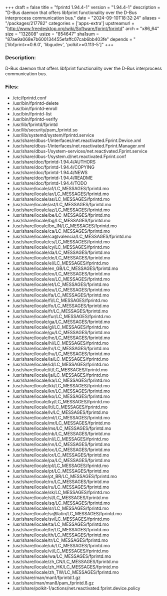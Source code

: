 +++
draft = false
title = "fprintd 1.94.4-1"
version = "1.94.4-1"
description = "D-Bus daemon that offers libfprint functionality over the D-Bus interprocess communication bus."
date = "2024-09-10T18:32:24"
aliases = "/packages/217782"
categories = ['apps-extra']
upstreamurl = "http://www.freedesktop.org/wiki/Software/fprint/fprintd"
arch = "x86_64"
size = "132808"
usize = "854647"
sha1sum = "87ae9a068e7b600134455efaffc07cab6bb403fe"
depends = "['libfprint>=0.6.0', 'libgudev', 'polkit>=0.113-5']"
+++
### Description: 
D-Bus daemon that offers libfprint functionality over the D-Bus interprocess communication bus.

### Files: 
* /etc/fprintd.conf
* /usr/bin/fprintd-delete
* /usr/bin/fprintd-enroll
* /usr/bin/fprintd-list
* /usr/bin/fprintd-verify
* /usr/lib/fprintd/fprintd
* /usr/lib/security/pam_fprintd.so
* /usr/lib/systemd/system/fprintd.service
* /usr/share/dbus-1/interfaces/net.reactivated.Fprint.Device.xml
* /usr/share/dbus-1/interfaces/net.reactivated.Fprint.Manager.xml
* /usr/share/dbus-1/system-services/net.reactivated.Fprint.service
* /usr/share/dbus-1/system.d/net.reactivated.Fprint.conf
* /usr/share/doc/fprintd-1.94.4/AUTHORS
* /usr/share/doc/fprintd-1.94.4/COPYING
* /usr/share/doc/fprintd-1.94.4/NEWS
* /usr/share/doc/fprintd-1.94.4/README
* /usr/share/doc/fprintd-1.94.4/TODO
* /usr/share/locale/af/LC_MESSAGES/fprintd.mo
* /usr/share/locale/ar/LC_MESSAGES/fprintd.mo
* /usr/share/locale/as/LC_MESSAGES/fprintd.mo
* /usr/share/locale/ast/LC_MESSAGES/fprintd.mo
* /usr/share/locale/az/LC_MESSAGES/fprintd.mo
* /usr/share/locale/be/LC_MESSAGES/fprintd.mo
* /usr/share/locale/bg/LC_MESSAGES/fprintd.mo
* /usr/share/locale/bn_IN/LC_MESSAGES/fprintd.mo
* /usr/share/locale/ca/LC_MESSAGES/fprintd.mo
* /usr/share/locale/ca@valencia/LC_MESSAGES/fprintd.mo
* /usr/share/locale/cs/LC_MESSAGES/fprintd.mo
* /usr/share/locale/cy/LC_MESSAGES/fprintd.mo
* /usr/share/locale/da/LC_MESSAGES/fprintd.mo
* /usr/share/locale/de/LC_MESSAGES/fprintd.mo
* /usr/share/locale/el/LC_MESSAGES/fprintd.mo
* /usr/share/locale/en_GB/LC_MESSAGES/fprintd.mo
* /usr/share/locale/eo/LC_MESSAGES/fprintd.mo
* /usr/share/locale/es/LC_MESSAGES/fprintd.mo
* /usr/share/locale/et/LC_MESSAGES/fprintd.mo
* /usr/share/locale/eu/LC_MESSAGES/fprintd.mo
* /usr/share/locale/fa/LC_MESSAGES/fprintd.mo
* /usr/share/locale/fi/LC_MESSAGES/fprintd.mo
* /usr/share/locale/fo/LC_MESSAGES/fprintd.mo
* /usr/share/locale/fr/LC_MESSAGES/fprintd.mo
* /usr/share/locale/fur/LC_MESSAGES/fprintd.mo
* /usr/share/locale/ga/LC_MESSAGES/fprintd.mo
* /usr/share/locale/gl/LC_MESSAGES/fprintd.mo
* /usr/share/locale/gu/LC_MESSAGES/fprintd.mo
* /usr/share/locale/he/LC_MESSAGES/fprintd.mo
* /usr/share/locale/hi/LC_MESSAGES/fprintd.mo
* /usr/share/locale/hr/LC_MESSAGES/fprintd.mo
* /usr/share/locale/hu/LC_MESSAGES/fprintd.mo
* /usr/share/locale/ia/LC_MESSAGES/fprintd.mo
* /usr/share/locale/id/LC_MESSAGES/fprintd.mo
* /usr/share/locale/it/LC_MESSAGES/fprintd.mo
* /usr/share/locale/ja/LC_MESSAGES/fprintd.mo
* /usr/share/locale/ka/LC_MESSAGES/fprintd.mo
* /usr/share/locale/kk/LC_MESSAGES/fprintd.mo
* /usr/share/locale/kn/LC_MESSAGES/fprintd.mo
* /usr/share/locale/ko/LC_MESSAGES/fprintd.mo
* /usr/share/locale/ky/LC_MESSAGES/fprintd.mo
* /usr/share/locale/lt/LC_MESSAGES/fprintd.mo
* /usr/share/locale/lv/LC_MESSAGES/fprintd.mo
* /usr/share/locale/ml/LC_MESSAGES/fprintd.mo
* /usr/share/locale/mr/LC_MESSAGES/fprintd.mo
* /usr/share/locale/ms/LC_MESSAGES/fprintd.mo
* /usr/share/locale/nb/LC_MESSAGES/fprintd.mo
* /usr/share/locale/nl/LC_MESSAGES/fprintd.mo
* /usr/share/locale/nn/LC_MESSAGES/fprintd.mo
* /usr/share/locale/oc/LC_MESSAGES/fprintd.mo
* /usr/share/locale/or/LC_MESSAGES/fprintd.mo
* /usr/share/locale/pa/LC_MESSAGES/fprintd.mo
* /usr/share/locale/pl/LC_MESSAGES/fprintd.mo
* /usr/share/locale/pt/LC_MESSAGES/fprintd.mo
* /usr/share/locale/pt_BR/LC_MESSAGES/fprintd.mo
* /usr/share/locale/ro/LC_MESSAGES/fprintd.mo
* /usr/share/locale/ru/LC_MESSAGES/fprintd.mo
* /usr/share/locale/sk/LC_MESSAGES/fprintd.mo
* /usr/share/locale/sl/LC_MESSAGES/fprintd.mo
* /usr/share/locale/sq/LC_MESSAGES/fprintd.mo
* /usr/share/locale/sr/LC_MESSAGES/fprintd.mo
* /usr/share/locale/sr@latin/LC_MESSAGES/fprintd.mo
* /usr/share/locale/sv/LC_MESSAGES/fprintd.mo
* /usr/share/locale/ta/LC_MESSAGES/fprintd.mo
* /usr/share/locale/te/LC_MESSAGES/fprintd.mo
* /usr/share/locale/th/LC_MESSAGES/fprintd.mo
* /usr/share/locale/tr/LC_MESSAGES/fprintd.mo
* /usr/share/locale/uk/LC_MESSAGES/fprintd.mo
* /usr/share/locale/vi/LC_MESSAGES/fprintd.mo
* /usr/share/locale/wa/LC_MESSAGES/fprintd.mo
* /usr/share/locale/zh_CN/LC_MESSAGES/fprintd.mo
* /usr/share/locale/zh_HK/LC_MESSAGES/fprintd.mo
* /usr/share/locale/zh_TW/LC_MESSAGES/fprintd.mo
* /usr/share/man/man1/fprintd.1.gz
* /usr/share/man/man8/pam_fprintd.8.gz
* /usr/share/polkit-1/actions/net.reactivated.fprint.device.policy
